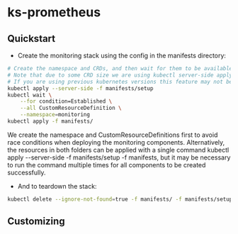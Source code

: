 # ks-prometheus


## Quickstart

* Create the monitoring stack using the config in the manifests directory:

```sh
# Create the namespace and CRDs, and then wait for them to be available before creating the remaining resources
# Note that due to some CRD size we are using kubectl server-side apply feature which is generally available since kubernetes 1.22.
# If you are using previous kubernetes versions this feature may not be available and you would need to use kubectl create instead.
kubectl apply --server-side -f manifests/setup
kubectl wait \
	--for condition=Established \
	--all CustomResourceDefinition \
	--namespace=monitoring
kubectl apply -f manifests/
```

We create the namespace and CustomResourceDefinitions first to avoid race conditions when deploying the monitoring components. Alternatively, the resources in both folders can be applied with a single command kubectl apply --server-side -f manifests/setup -f manifests, but it may be necessary to run the command multiple times for all components to be created successfully.

* And to teardown the stack:
```sh
kubectl delete --ignore-not-found=true -f manifests/ -f manifests/setup
```
## Customizing

